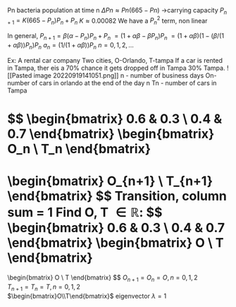 Pn bacteria population at time n
$\Delta Pn \approx Pn(665 - Pn)$ ->carrying capacity
$P_{n+1} = K(665-P_n)P_n + P_n$ 
$K \approx 0.00082$
We have a $P_n^2$ term, non linear

In general,
$P_{n+1} = \beta(\alpha -P_n) P_n +P_n$ 
		$= (1+\alpha\beta - \beta P_n)P_n$ 
		$= (1+\alpha \beta)(1 - (\beta/(1+\alpha \beta)) P_n)P_n$ 
$a_n = (1/(1+\alpha\beta)) P_n$
$n = 0,1,2,...$ 

Ex: A rental car company
Two cities, O-Orlando, T-tampa
If a car is rented in Tampa, ther eis a 70% chance it gets dropped off in Tampa 30% Tampa.
![[Pasted image 20220919141051.png]]
n - number of business days
On- number of cars in orlando at the end of the day n
Tn - number of cars in Tampa

$$
\begin{bmatrix}
	0.6 & 0.3 \\
	0.4 & 0.7
\end{bmatrix}
\begin{bmatrix}
O_n \\ 
T_n
\end{bmatrix}
=
\begin{bmatrix}
O_{n+1} \\ T_{n+1}
\end{bmatrix}
$$
Transition, column sum = 1
Find O, T $\in \mathbb{R}$: 
$$
\begin{bmatrix}
	0.6 & 0.3 \\
	0.4 & 0.7
\end{bmatrix}
\begin{bmatrix}
O \\ 
T
\end{bmatrix}
=
\begin{bmatrix}
O \\ T
\end{bmatrix}
$$
$O_{n+1} = O_n = O, n=0,1,2$  
$T_{n+1} = T_n = T, n=0,1,2$  
$\begin{bmatrix}O\\T\end{bmatrix}$ eigenvector
$\lambda = 1$ 